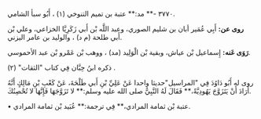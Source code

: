 ٣٧٧٠ -** مد:** عتبة بن تميم التنوخي (١) ، أَبُو سبأ الشامي.

**روى عن:** أَبِي عُمَير أبان بن شليم الصوري، وعبد اللَّه بْن أَبي زَكَرِيَّا الخزاعي، وعلي بْن أَبي طلحة (م د) ، والوليد بن عامر اليزني.

**رَوَى عَنه:** إِسماعيل بْن عياش، وبقية بْن الْوَلِيد (مد) ، ووهب بْن عَمْرو بْن عبد الأحموسي.

ذكره ابنُ حِبَّان فِي كتاب "الثقات" (٢) .

روى له أَبُو دَاوُدَ فِي "المراسيل"حديثا واحدا عَنْ عَلِيِّ بْنِ أَبي طَلْحَةَ، عَنْ كَعْبِ بْنِ مَالِكٍ أَنَّهُ أَرَادَ أَنْ يَتَزَوَّجَ يَهُودِيَّةً،** فَقَالَ لَهُ النَّبِيُّ صلى الله عليه وسلم:** لا تَزَوَّجَهَا فَإِنَّهَا لا تُحْصِنُكَ.

• عتبة بْن ثمامة المرادي،** فِي ترجمة:** عُبَيد بْن ثمامة المرادي.